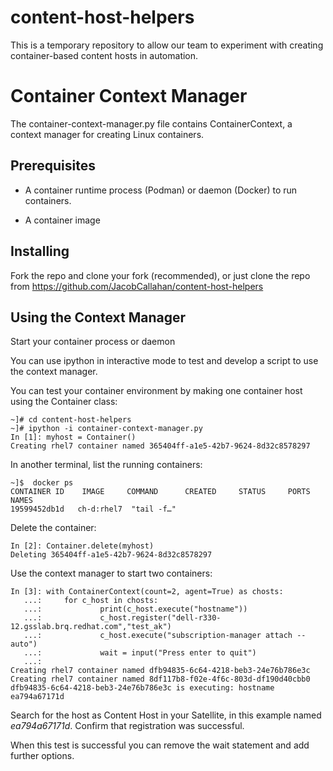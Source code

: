 ﻿# content-host-helpers
This is a temporary repository to allow our team to experiment with creating container-based content hosts in automation.


# Container Context Manager

The container-context-manager.py file contains ContainerContext, a context manager for creating Linux containers.

## Prerequisites

* A container runtime process (Podman) or daemon (Docker) to run containers.

* A container image

## Installing

Fork the repo and clone your fork (recommended), or just clone the repo from https://github.com/JacobCallahan/content-host-helpers

## Using the Context Manager

Start your container process or daemon

You can use ipython in interactive mode to test and develop a script to use the context manager.

You can test your container environment by making one container host using the Container class:

~~~
~]# cd content-host-helpers
~]# ipython -i container-context-manager.py
In [1]: myhost = Container()
Creating rhel7 container named 365404ff-a1e5-42b7-9624-8d32c8578297
~~~

In another terminal, list the running containers:

~~~
~]$  docker ps
CONTAINER ID    IMAGE     COMMAND      CREATED     STATUS     PORTS     NAMES
19599452db1d   ch-d:rhel7  "tail -f…"       
~~~


Delete the container:

~~~
In [2]: Container.delete(myhost)                                                                                                                                             
Deleting 365404ff-a1e5-42b7-9624-8d32c8578297
~~~


Use the context manager to start two containers:

~~~
In [3]: with ContainerContext(count=2, agent=True) as chosts:
   ...:     for c_host in chosts: 
   ...:             print(c_host.execute("hostname")) 
   ...:             c_host.register("dell-r330-12.gsslab.brq.redhat.com","test_ak")
   ...:             c_host.execute("subscription-manager attach --auto")
   ...:             wait = input("Press enter to quit")
   ...:                                                                                                                                                                     
Creating rhel7 container named dfb94835-6c64-4218-beb3-24e76b786e3c
Creating rhel7 container named 8df117b8-f02e-4f6c-803d-df190d40cbb0
dfb94835-6c64-4218-beb3-24e76b786e3c is executing: hostname
ea794a67171d
~~~

Search for the host as Content Host in your Satellite, in this example named _ea794a67171d_. Confirm that registration was successful.

When this test is successful you can remove the wait statement and add further options.